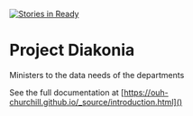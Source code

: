 [![Stories in Ready](https://badge.waffle.io/ouh-churchill/diakonia.png?label=ready&title=Ready)](https://waffle.io/ouh-churchill/diakonia)
# Project Diakonia
Ministers to the data needs of the departments

See the full documentation at [https://ouh-churchill.github.io/_source/introduction.html]()
